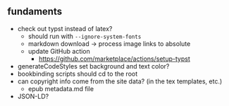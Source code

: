 ## fundaments
* check out typst instead of latex? 
  * should run with `--ignore-system-fonts`
  * markdown download -> process image links to absolute
  * update GitHub action
    * https://github.com/marketplace/actions/setup-typst
* generateCodeStyles set background and text color? 
* bookbinding scripts should cd to the root
* can copyright info come from the site data? (in the tex templates, etc.)
  * epub metadata.md file
* JSON-LD?
